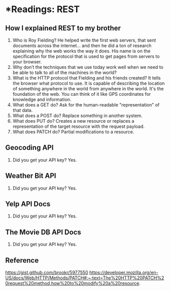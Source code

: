 # *Readings: REST

## How I explained REST to my brother

1. Who is Roy Fielding? He helped write the first web servers, that sent documents across the internet… and then he did a ton of research explaining why the web works the way it does. His name is on the specification for the protocol that is used to get pages from servers to your browser.
2. Why don’t the techniques that we use today work well when we need to be able to talk to all of the machines in the world?
3. What is the HTTP protocol that Fielding and his friends created? It tells the browser what protocol to use. It is capable of describing the location of something anywhere in the world from anywhere in the world. It's the foundation of the web. You can think of it like GPS coordinates for knowledge and information.
4. What does a GET do? Ask for the human-readable "representation" of that data.
5. What does a POST do? Replace something in another system.
6. What does PUT do?  Creates a new resource or replaces a representation of the target resource with the request payload.
7. What does PATCH do? Partial modifications to a resource.

## Geocoding API

1. Did you get your API key? Yes.

## Weather Bit API

1. Did you get your API key? Yes.

## Yelp API Docs

1. Did you get your API key? Yes.

## The Movie DB API Docs

1. Did you get your API key? Yes.

## Reference
https://gist.github.com/brookr/5977550
https://developer.mozilla.org/en-US/docs/Web/HTTP/Methods/PATCH#:~:text=The%20HTTP%20PATCH%20request%20method,how%20to%20modify%20a%20resource.
